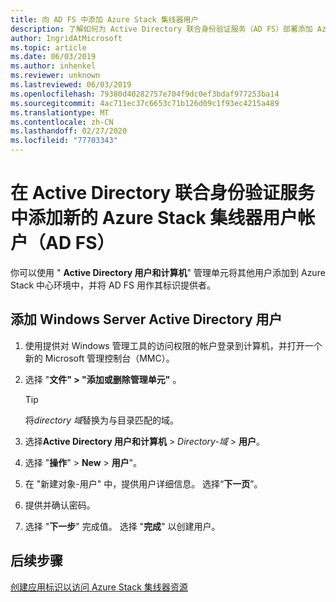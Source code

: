 ```yaml
---
title: 向 AD FS 中添加 Azure Stack 集线器用户
description: 了解如何为 Active Directory 联合身份验证服务（AD FS）部署添加 Azure Stack 集线器用户。
author: IngridAtMicrosoft
ms.topic: article
ms.date: 06/03/2019
ms.author: inhenkel
ms.reviewer: unknown
ms.lastreviewed: 06/03/2019
ms.openlocfilehash: 79380d40282757e704f9dc0ef3bdaf977253ba14
ms.sourcegitcommit: 4ac711ec37c6653c71b126d09c1f93ec4215a489
ms.translationtype: MT
ms.contentlocale: zh-CN
ms.lasthandoff: 02/27/2020
ms.locfileid: "77703343"
---
```

# <a name="add-a-new-azure-stack-hub-user-account-in-active-directory-federation-services-ad-fs"></a>在 Active Directory 联合身份验证服务中添加新的 Azure Stack 集线器用户帐户（AD FS）

你可以使用 " **Active Directory 用户和计算机**" 管理单元将其他用户添加到 Azure Stack 中心环境中，并将 AD FS 用作其标识提供者。

## <a name="add-windows-server-active-directory-users"></a>添加 Windows Server Active Directory 用户

1. 使用提供对 Windows 管理工具的访问权限的帐户登录到计算机，并打开一个新的 Microsoft 管理控制台（MMC）。
2. 选择 "**文件" > "添加或删除管理单元"** 。

   > [!TIP]
   > 将*directory 域*替换为与目录匹配的域。 

3. 选择**Active Directory 用户和计算机** > *Directory-域* > **用户**。
4. 选择 "**操作**" > **New** > **用户**"。
5. 在 "新建对象-用户" 中，提供用户详细信息。 选择“**下一页**”。
6. 提供并确认密码。
7. 选择 "**下一步**" 完成值。 选择 "**完成**" 以创建用户。


## <a name="next-steps"></a>后续步骤

[创建应用标识以访问 Azure Stack 集线器资源](azure-stack-create-service-principals.md)